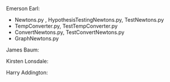 Emerson Earl:
- Newtons.py , HypothesisTestingNewtons.py, TestNewtons.py
- TempConverter.py, TestTempConverter.py
- ConvertNewtons.py, TestConvertNewtons.py
- GraphNewtons.py

James Baum:

Kirsten Lonsdale:

Harry Addington: